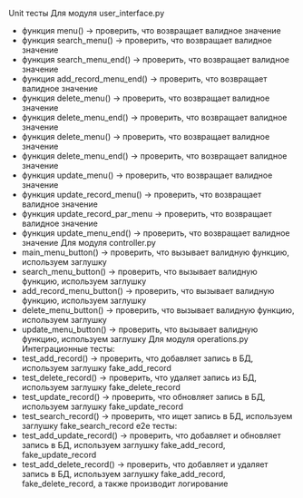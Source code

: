 Unit тесты
Для модуля user_interface.py
- функция menu() -> проверить, что возвращает валидное значение
- функция search_menu() -> проверить, что возвращает валидное значение
- функция search_menu_end() -> проверить, что возвращает валидное значение
- функция add_record_menu_end() -> проверить, что возвращает валидное значение
- функция delete_menu() -> проверить, что возвращает валидное значение
- функция delete_menu_end() -> проверить, что возвращает валидное значение
- функция delete_menu() -> проверить, что возвращает валидное значение
- функция delete_menu_end() -> проверить, что возвращает валидное значение
- функция update_menu() -> проверить, что возвращает валидное значение
- функция update_record_menu() -> проверить, что возвращает валидное значение
- функция update_record_par_menu -> проверить, что возвращает валидное значение
- функция update_menu_end() -> проверить, что возвращает валидное значение
Для модуля controller.py
- main_menu_button() -> проверить, что вызывает валидную функцию, используем заглушку
- search_menu_button() -> проверить, что вызывает валидную функцию, используем заглушку
- add_record_menu_button() -> проверить, что вызывает валидную функцию, используем заглушку
- delete_menu_button() -> проверить, что вызывает валидную функцию, используем заглушку
- update_menu_button() -> проверить, что вызывает валидную функцию, используем заглушку
Для модуля operations.py
Интеграционные тесты:
- test_add_record() -> проверить, что добавляет запись в БД, используем заглушку fake_add_record
- test_delete_record() -> проверить, что удаляет запись из БД, используем заглушку fake_delete_record
- test_update_record() -> проверить, что обновляет запись в БД, используем заглушку fake_update_record
- test_search_record() -> проверить, что ищет запись в БД, используем заглушку fake_search_record
e2e тесты:
- test_add_update_record() -> проверить, что добавляет и обновляет запись в БД, используем заглушку fake_add_record, fake_update_record
- test_add_delete_record() -> проверить, что добавляет и удаляет запись в БД, используем заглушку fake_add_record, fake_delete_record, а также производит логирование